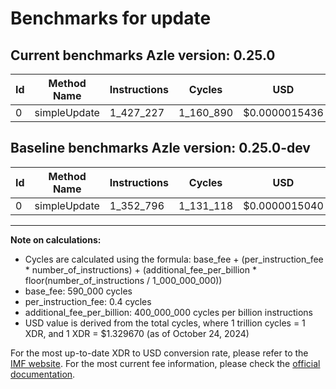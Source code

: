 # Benchmarks for update

## Current benchmarks Azle version: 0.25.0

| Id  | Method Name  | Instructions | Cycles    | USD           | USD/Million Calls | Change                           |
| --- | ------------ | ------------ | --------- | ------------- | ----------------- | -------------------------------- |
| 0   | simpleUpdate | 1_427_227    | 1_160_890 | $0.0000015436 | $1.54             | <font color="red">+74_431</font> |

## Baseline benchmarks Azle version: 0.25.0-dev

| Id  | Method Name  | Instructions | Cycles    | USD           | USD/Million Calls |
| --- | ------------ | ------------ | --------- | ------------- | ----------------- |
| 0   | simpleUpdate | 1_352_796    | 1_131_118 | $0.0000015040 | $1.50             |

---

**Note on calculations:**

- Cycles are calculated using the formula: base_fee + (per_instruction_fee \* number_of_instructions) + (additional_fee_per_billion \* floor(number_of_instructions / 1_000_000_000))
- base_fee: 590_000 cycles
- per_instruction_fee: 0.4 cycles
- additional_fee_per_billion: 400_000_000 cycles per billion instructions
- USD value is derived from the total cycles, where 1 trillion cycles = 1 XDR, and 1 XDR = $1.329670 (as of October 24, 2024)

For the most up-to-date XDR to USD conversion rate, please refer to the [IMF website](https://www.imf.org/external/np/fin/data/rms_sdrv.aspx).
For the most current fee information, please check the [official documentation](https://internetcomputer.org/docs/current/developer-docs/gas-cost#execution).

